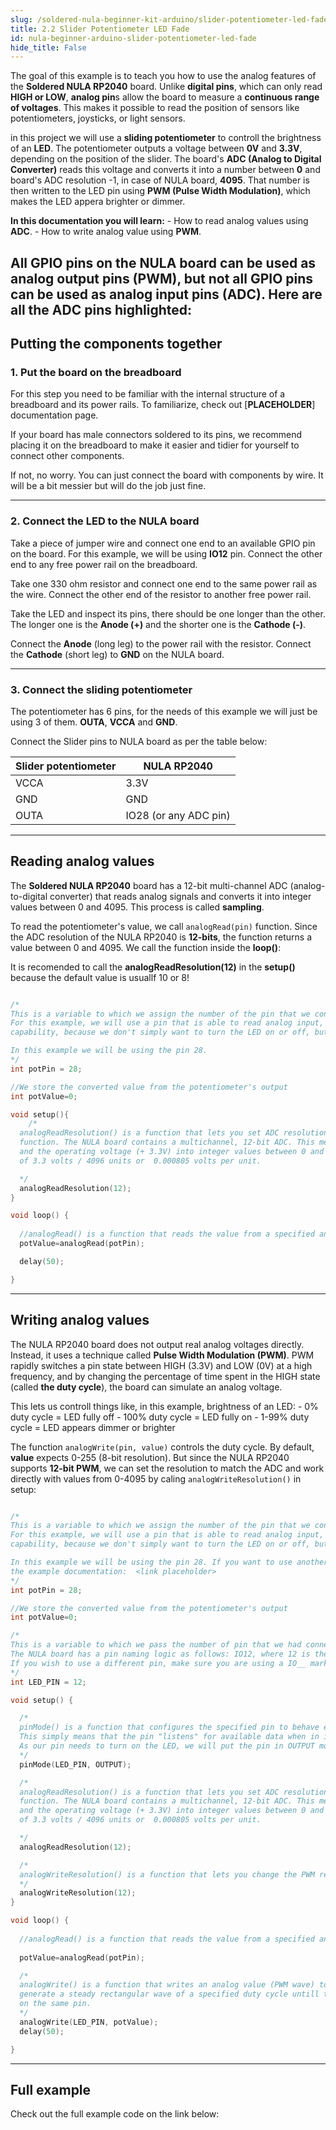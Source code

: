 ```yaml
---
slug: /soldered-nula-beginner-kit-arduino/slider-potentiometer-led-fade
title: 2.2 Slider Potentiometer LED Fade
id: nula-beginner-arduino-slider-potentiometer-led-fade
hide_title: False
---
```


The goal of this example is to teach you how to use the analog features of the **Soldered NULA RP2040** board. Unlike **digital pins**, which can only read **HIGH or LOW**, **analog pin**s allow the board to measure a **continuous range of voltages**. This makes it possible to read the position of sensors like potentiometers, joysticks, or light sensors.

in this project we will use a **sliding potentiometer** to controll the brightness of an **LED**. The potentiometer outputs a voltage between **0V** and **3.3V**, depending on the position of the slider. The board's **ADC (Analog to Digital Converter)** reads this voltage and converts it into a number between **0** and board's ADC resolution -1, in case of NULA board, **4095**. That number is then written to the LED pin using **PWM (Pulse Width Modulation)**, which makes the LED appera brighter or dimmer.

**In this documentation you will learn:**
    - How to read analog values using **ADC**.
    - How to write analog value using **PWM**.

<InfoBox>All GPIO pins on the NULA board can be used as analog output pins (PWM), but not all GPIO pins can be used as analog input pins (ADC). Here are all the ADC pins highlighted:</InfoBox>
<CenteredImage src="/img/under_construction.png" alt="placeholder" caption="All ADC pins highlighted" width="600px"/>
---

## Putting the components together

### 1. Put the board on the breadboard
<InfoBox>For this step you need to be familiar with the internal structure of a breadboard and its power rails. To familiarize, check out [**PLACEHOLDER**] documentation page.</InfoBox>

If your board has male connectors soldered to its pins, we recommend placing it on the breadboard to make it easier and tidier for yourself to connect other components.

<CenteredImage src="/img/under_construction.png" alt="NULA on breadboard" caption="NULA on breadboard" width="600px"/>

If not, no worry. You can just connect the board with components by wire. It will be a bit messier but will do the job just fine.

---

### 2. Connect the LED to the NULA board
Take a piece of jumper wire and connect one end to an available GPIO pin on the board. For this example, we will be using **IO12** pin. Connect the other end to any free power rail on the breadboard.

<CenteredImage src="/img/under_construction.png" alt="LED wiring 1" caption="LED connection step 1" width="600px"/>

Take one 330 ohm resistor and connect one end to the same power rail as the wire. Connect the other end of the resistor to another free power rail.  

<CenteredImage src="/img/under_construction.png" alt="LED wiring 2" caption="LED connection step 2" width="600px"/>

Take the LED and inspect its pins, there should be one longer than the other. The longer one is the **Anode (+)** and the shorter one is the **Cathode (-)**.

<CenteredImage src="/img/nula-beginner-kit-arduino/led.jpg" alt="LED polarity" caption="LED pinout" />

Connect the **Anode** (long leg) to the power rail with the resistor. Connect the **Cathode** (short leg) to **GND** on the NULA board.

---

### 3. Connect the sliding potentiometer
The potentiometer has 6 pins, for the needs of this example we will just be using 3 of them. **OUTA**, **VCCA** and **GND**.

<CenteredImage src="/img/under_construction.png" alt="pot pins up close" caption="pot con step 1" width="600px"/>

Connect the Slider pins to NULA board as per the table below:

| **Slider potentiometer** 	| **NULA RP2040** 	|
|---	|---	|
| VCCA 	| 3.3V 	|
| GND 	| GND 	|
| OUTA 	| IO28 (or any ADC pin) 	|

<CenteredImage src="/img/under_construction.png" alt="potentiometer connections" caption="pot con step 2" width="600px"/>

---

## Reading analog values
The **Soldered NULA RP2040** board has a 12-bit multi-channel ADC (analog-to-digital converter) that reads analog signals and converts it into integer values between 0 and 4095. This process is called **sampling**.

<CenteredImage src="/img/nula-beginner-kit-arduino/ADC-sampling-graph.png" alt="ADC sampling" caption="Visualisation of ADC sampling" />

To read the potentiometer's value, we call `analogRead(pin)` function. Since the ADC resolution of the NULA RP2040 is **12-bits**, the function returns a value between 0 and 4095. We call the function inside the **loop()**:

<InfoBox>It is recomended to call the **analogReadResolution(12)** in the **setup()** because the default value is usuallf 10 or 8!</InfoBox>

```cpp

/*
This is a variable to which we assign the number of the pin that we connected the sliding potentiometer's output to.
For this example, we will use a pin that is able to read analog input, pins that have Analog-Digital Converter (ADC)
capability, because we don't simply want to turn the LED on or off, but control its brightness gradually.

In this example we will be using the pin 28.
*/
int potPin = 28;

//We store the converted value from the potentiometer's output
int potValue=0;

void setup(){
    /*
  analogReadResolution() is a function that lets you set ADC resolution (in bits) of the value returned by analogRead()
  function. The NULA board contains a multichannel, 12-bit ADC. This means that it will map input voltages between 0
  and the operating voltage (+ 3.3V) into integer values between 0 and 4095. This yields a resolution between readings
  of 3.3 volts / 4096 units or  0.000805 volts per unit.

  */
  analogReadResolution(12);
}

void loop() {
  
  //analogRead() is a function that reads the value from a specified analog input pin. 
  potValue=analogRead(potPin);

  delay(50);

}
```

---


## Writing analog values

The NULA RP2040 board does not output real analog voltages directly. Instead, it uses a technique called **Pulse Width Modulation (PWM)**. PWM rapidly switches a pin state between HIGH (3.3V) and LOW (0V) at a high frequency, and by changing the percentage of time spent in the HIGH state (called **the duty cycle**), the board can simulate an analog voltage.

<CenteredImage src="/img/nula-beginner-kit-arduino/pwm-explained.png" alt="PWM visualized" caption="PWM visualization" />

This lets us controll things like, in this example, brightness of an LED:
    - 0% duty cycle = LED fully off
    - 100% duty cycle = LED fully on
    - 1-99% duty cycle = LED appears dimmer or brighter

The function `analogWrite(pin, value)` controls the duty cycle. By default, **value** expects 0-255 (8-bit resolution). But since the NULA RP2040 supports **12-bit PWM**, we can set the resolution to match the ADC and work directly with values from 0-4095 by caling `analogWriteResolution()` in setup:

```cpp

/*
This is a variable to which we assign the number of the pin that we connected the sliding potentiometer's output to.
For this example, we will use a pin that is able to read analog input, pins that have Analog-Digital Converter (ADC)
capability, because we don't simply want to turn the LED on or off, but control its brightness gradually.

In this example we will be using the pin 28. If you want to use another ADC pin, check out the pinout diagram at
the example documentation:  <link placeholder>
*/
int potPin = 28;

//We store the converted value from the potentiometer's output
int potValue=0;

/*
This is a variable to which we pass the number of pin that we had connected the LED to. 
The NULA board has a pin naming logic as follows: IO12, where 12 is the number that we give to the variable.
If you wish to use a different pin, make sure you are using a IO__ marked pin. 
*/
int LED_PIN = 12;

void setup() {

  /*
  pinMode() is a function that configures the specified pin to behave either as an input or in this case as an output.
  This simply means that the pin "listens" for available data when in input mode, and "writes" data when in output mode.
  As our pin needs to turn on the LED, we will put the pin in OUTPUT mode.
  */
  pinMode(LED_PIN, OUTPUT);

  /*
  analogReadResolution() is a function that lets you set ADC resolution (in bits) of the value returned by analogRead()
  function. The NULA board contains a multichannel, 12-bit ADC. This means that it will map input voltages between 0
  and the operating voltage (+ 3.3V) into integer values between 0 and 4095. This yields a resolution between readings
  of 3.3 volts / 4096 units or  0.000805 volts per unit.

  */
  analogReadResolution(12);

  /*
  analogWriteResolution() is a function that lets you change the PWM resolution (in bits). The default 
  */
  analogWriteResolution(12);
}

void loop() {
  
  //analogRead() is a function that reads the value from a specified analog input pin. 
  
  potValue=analogRead(potPin);

  /*
  analogWrite() is a function that writes an analog value (PWM wave) to a pin. After the function is called, the pin will
  generate a steady rectangular wave of a specified duty cycle untill the next call to analogWrite() or digitalRead()
  on the same pin.
  */
  analogWrite(LED_PIN, potValue);
  delay(50);

}
```
---

## Full example
Check out the full example code on the link below:
<QuickLink 
  title="2.2_Slider_Potentiometer_LED_Fade.ino" 
  description="Example that shows how to control LED brightness using a PWM pin and a sliding potentiometer"
  url="https://github.com/SolderedElectronics/Soldered-NULA-Beginner-kit-Arduino-project-examples/blob/main/2_Inputs_and_Basic_interaction/2.2_Slider_Potentiometer_LED_Fade/2.2_Slider_Potentiometer_LED_Fade.ino" 
/>